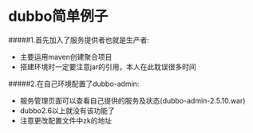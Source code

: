# dubbo简单例子
#####1.首先加入了服务提供者也就是生产者:
   * 主要运用maven创建聚合项目
   * 搭建环境时一定要注意jar的引用，本人在此耽误很多时间
   
#####2.在自己环境配置了dubbo-admin:
   * 服务管理页面可以查看自己提供的服务及状态(dubbo-admin-2.5.10.war)
   * dubbo2.6以上就没有该功能了
   * 注意更改配置文件中zk的地址
